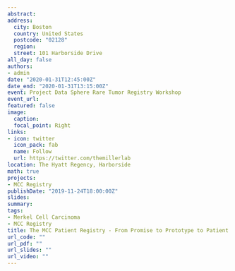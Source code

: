 ```yaml
---
abstract: 
address: 
  city: Boston
  country: United States
  postcode: "02128"
  region: 
  street: 101 Harborside Drive
all_day: false
authors: 
- admin
date: "2020-01-31T12:45:00Z"
date_end: "2020-01-31T13:15:00Z"
event: Project Data Sphere Rare Tumor Registry Workshop
event_url: 
featured: false
image:
  caption: 
  focal_point: Right
links:
- icon: twitter
  icon_pack: fab
  name: Follow
  url: https://twitter.com/themillerlab
location: The Hyatt Regency, Harborside
math: true
projects:
- MCC Registry
publishDate: "2019-11-24T18:00:00Z"
slides: 
summary: 
tags: 
- Merkel Cell Carcinoma
- MCC Registry
title: The MCC Patient Registry - From Promise to Prototype to Patient
url_code: ""
url_pdf: ""
url_slides: ""
url_video: ""
---
```


